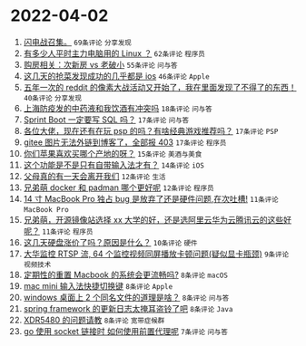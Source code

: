 # 2022-04-02

1. [闪电战召集。](https://www.v2ex.com/t/844466) `69条评论` `分享发现`
1. [有多少人平时主力电脑用的 Linux ？](https://www.v2ex.com/t/844493) `62条评论` `程序员`
1. [购房相关：次新房 vs 老破小](https://www.v2ex.com/t/844452) `55条评论` `问与答`
1. [这几天的抢菜发现成功的几乎都是 ios](https://www.v2ex.com/t/844457) `46条评论` `Apple`
1. [五年一次的 reddit 的像素大战活动又开始了，我在里面发现了不得了的东西！](https://www.v2ex.com/t/844468) `40条评论` `分享发现`
1. [上海防疫发的中药液和我饮酒有冲突吗](https://www.v2ex.com/t/844513) `18条评论` `问与答`
1. [Sprint Boot 一定要写 SQL 吗？](https://www.v2ex.com/t/844480) `17条评论` `问与答`
1. [各位大佬，现在还有在玩 psp 的吗？有啥经典游戏推荐吗？](https://www.v2ex.com/t/844473) `17条评论` `PSP`
1. [gitee 图片无法外链到博客了，全部报 403](https://www.v2ex.com/t/844471) `17条评论` `程序员`
1. [你们苹果喜欢买哪个产地的呀？](https://www.v2ex.com/t/844516) `15条评论` `美酒与美食`
1. [这个功能是不是只有自带输入法才有？](https://www.v2ex.com/t/844475) `14条评论` `iOS`
1. [父母真的有一天会离开我们](https://www.v2ex.com/t/844492) `12条评论` `生活`
1. [兄弟萌 docker 和 padman 哪个更好呢](https://www.v2ex.com/t/844479) `12条评论` `程序员`
1. [14 寸 MacBook Pro 独占 bug 是放弃了还是硬件问题,在次吐槽!](https://www.v2ex.com/t/844501) `11条评论` `MacBook Pro`
1. [兄弟萌，开源镜像站选择 xx 大学的好，还是选阿里云华为云腾讯云的这些好呢？](https://www.v2ex.com/t/844497) `11条评论` `程序员`
1. [这几天硬盘涨价了吗？原因是什么？](https://www.v2ex.com/t/844486) `10条评论` `硬件`
1. [大华监控 RTSP 流, 64 个监控视频同屏播放卡顿问题(疑似显卡瓶颈)](https://www.v2ex.com/t/844462) `9条评论` `视频技术`
1. [定期性的重置 Macbook 的系统会更流畅吗?](https://www.v2ex.com/t/844495) `8条评论` `macOS`
1. [mac mini 输入法快捷切换键](https://www.v2ex.com/t/844477) `8条评论` `Apple`
1. [windows 桌面上 2 个同名文件的道理是啥？](https://www.v2ex.com/t/844453) `8条评论` `问与答`
1. [spring framework 的更新日志太掩耳盗铃了吧](https://www.v2ex.com/t/844445) `8条评论` `Java`
1. [XDR5480 的问题请教](https://www.v2ex.com/t/844444) `8条评论` `宽带症候群`
1. [go 使用 socket 链接时 如何使用前置代理呢](https://www.v2ex.com/t/844450) `7条评论` `问与答`
